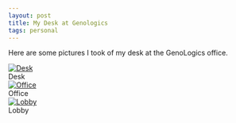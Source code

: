 ```yaml
---
layout: post
title: My Desk at Genologics
tags: personal
---
```


Here are some pictures I took of my desk at the GenoLogics office. 

<div class="random centered">
  <a target="_blank" href="{{site.images}}/genologics/desk.JPG">
    <img src="{{site.images}}/genologics/desk.JPG" alt="Desk">
  </a>
  <div class="caption">Desk</div>
</div>

<div class="random centered">
  <a target="_blank" href="{{site.images}}/genologics/office.JPG">
    <img src="{{site.images}}/genologics/office.JPG" alt="Office">
  </a>
  <div class="caption">Office</div>
</div>

<div class="random centered">
  <a target="_blank" href="{{site.images}}/genologics/lobby.JPG">
    <img src="{{site.images}}/genologics/lobby.JPG" alt="Lobby">
  </a>
  <div class="caption">Lobby</div>
</div>

